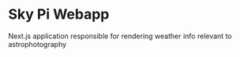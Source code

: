 # Sky Pi Webapp

Next.js application responsible for rendering weather info relevant to astrophotography
